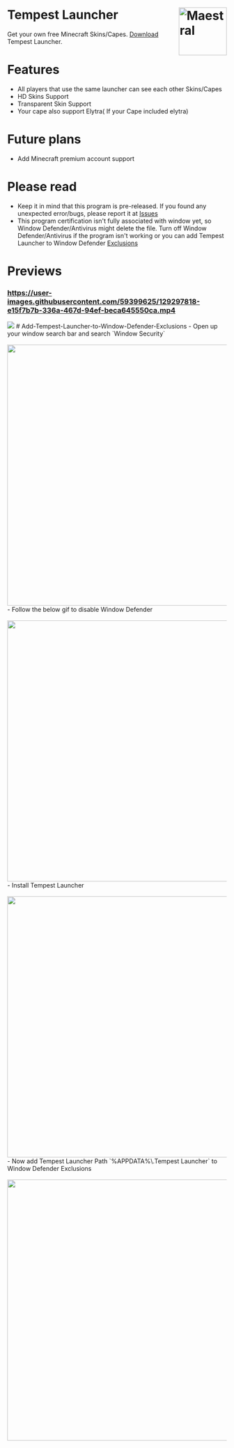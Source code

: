 

# Tempest Launcher <img src="https://i.imgur.com/1wfpYd5.png" align="right" title="Maestral" width="110" height="110">
Get your own free Minecraft Skins/Capes. [Download](https://github.com/GoodDay360/Tempest-Launcher/releases/download/1.0/Tempest-Launcher_1.0.exe) Tempest Launcher.  
# Features
- All players that use the same launcher can see each other Skins/Capes
- HD Skins Support
- Transparent Skin Support
- Your cape also support Elytra( If your Cape included elytra)
# Future plans
- Add Minecraft premium account support
# Please read
- Keep it in mind that this program is pre-released. If you found any unexpected error/bugs,
please report it at [Issues](https://github.com/GoodDay360/Tempest-Launccher/issues)
- This program certification isn't fully associated with window yet, so Window Defender/Antivirus might delete the file. Turn off Window Defender/Antivirus if the program isn't working or you can add Tempest Launcher to Window Defender [Exclusions](#Add-Tempest-Launcher-to-Window-Defender-Exclusions)
# Previews
### https://user-images.githubusercontent.com/59399625/129297818-e15f7b7b-336a-467d-94ef-beca645550ca.mp4
<img src="https://i.imgur.com/y2VGLdP.png">
# Add-Tempest-Launcher-to-Window-Defender-Exclusions
- Open up your window search bar and search `Window Security`<br /><br /><img src="https://i.imgur.com/yOKKqkR.png" width="800" height="600">
- Follow the below gif to disable Window Defender<br /><br /><img src="https://i.imgur.com/5ns50oU.gif" width="800" height="600">
- Install Tempest Launcher<br /><br /><img src="https://i.imgur.com/8EU9GkM.gif" width="800" height="600">
- Now add Tempest Launcher Path `%APPDATA%\.Tempest Launcher` to Window Defender Exclusions<br /><br /><img src="https://i.imgur.com/wlDzyej.gif" width="800" height="600">
